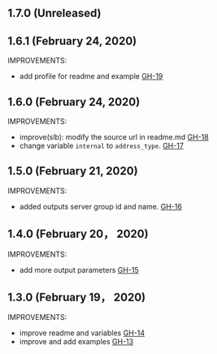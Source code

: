 ## 1.7.0 (Unreleased)
## 1.6.1 (February 24, 2020)

IMPROVEMENTS:

- add profile for readme and example [GH-19](https://github.com/terraform-alicloud-modules/terraform-alicloud-slb/pull/19)

## 1.6.0 (February 24, 2020)

IMPROVEMENTS:

- improve(slb): modify the source url in readme.md [GH-18](https://github.com/terraform-alicloud-modules/terraform-alicloud-slb/pull/18)
- change variable `internal` to `address_type`. [GH-17](https://github.com/terraform-alicloud-modules/terraform-alicloud-slb/pull/17)


## 1.5.0 (February 21, 2020)

IMPROVEMENTS:

- added outputs server group id and name. [GH-16](https://github.com/terraform-alicloud-modules/terraform-alicloud-slb/pull/16)

## 1.4.0 (February 20， 2020)

IMPROVEMENTS:

- add more output parameters [GH-15](https://github.com/terraform-alicloud-modules/terraform-alicloud-slb/pull/15)

## 1.3.0 (February 19， 2020)

IMPROVEMENTS:

- improve readme and variables [GH-14](https://github.com/terraform-alicloud-modules/terraform-alicloud-slb/pull/14)
- improve and add examples [GH-13](https://github.com/terraform-alicloud-modules/terraform-alicloud-slb/pull/13)
